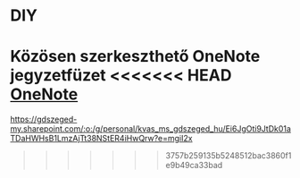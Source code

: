 # DIY

Közösen szerkeszthető OneNote jegyzetfüzet
<<<<<<< HEAD
[OneNote](https://gdszeged-my.sharepoint.com/:o:/g/personal/kvas_ms_gdszeged_hu/Ei6JgOti9JtDk01aTDaHWHsB1LmzAjTt38NStER4iHwQrw?e=mgiI2x)
=======

https://gdszeged-my.sharepoint.com/:o:/g/personal/kvas_ms_gdszeged_hu/Ei6JgOti9JtDk01aTDaHWHsB1LmzAjTt38NStER4iHwQrw?e=mgiI2x
>>>>>>> 3757b259135b5248512bac3860f1e9b49ca33bad
